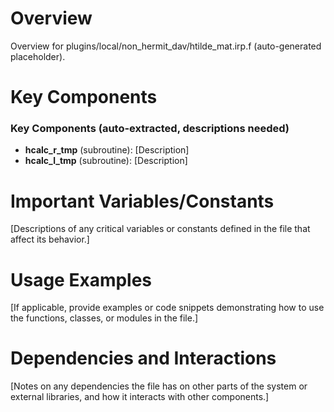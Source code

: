 # Overview

Overview for plugins/local/non_hermit_dav/htilde_mat.irp.f (auto-generated placeholder).

# Key Components

### Key Components (auto-extracted, descriptions needed)
- **hcalc_r_tmp** (subroutine): [Description]
- **hcalc_l_tmp** (subroutine): [Description]

# Important Variables/Constants

[Descriptions of any critical variables or constants defined in the file that affect its behavior.]

# Usage Examples

[If applicable, provide examples or code snippets demonstrating how to use the functions, classes, or modules in the file.]

# Dependencies and Interactions

[Notes on any dependencies the file has on other parts of the system or external libraries, and how it interacts with other components.]

